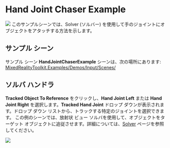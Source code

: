 # Hand Joint Chaser Example
![](../Documentation/Images/HandJointChaser/MRTK_HandJointChaser_Main.jpg)
このサンプルシーンでは、Solver (ソルバー) を使用して手のジョイントにオブジェクトをアタッチする方法を示します。

## サンプル シーン
サンプル シーン **HandJointChaserExample** シーンは、次の場所にあります:
[MixedRealityToolkit.Examples/Demos/Input/Scenes/](/Assets/MixedRealityToolkit.Examples/Demos/Input/Scenes)

## ソルバ ハンドラ
 **Tracked Object To Reference** をクリックし、**Hand Joint Left** または **Hand Joint Right** を選択します。**Tracked Hand Joint** ドロップ ダウンが表示されます。ドロップ ダウン リストから、トラックする特定のジョイントを選択できます。
この例のシーンでは、放射状 ビュー ソルバを使用して、オブジェクトをターゲット オブジェクトに追従させます。詳細については、[Solver](README_Solver.md) ページを参照してください。


![](../Documentation/Images/HandJointChaser/MRTK_Solver_HandJoint.jpg)
